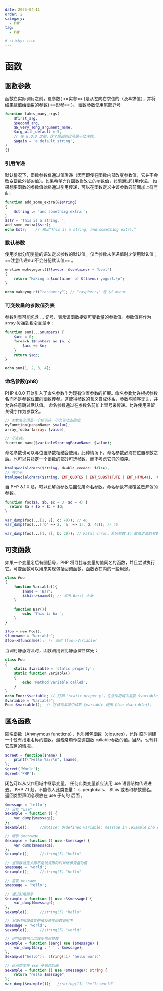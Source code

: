 ```yaml
---
date: 2025-04-11
order: 2
category:
  - PHP
tag:
  - PHP

# sticky: true
---
```


# 函数


## 函数参数
函数在实际调用之前，值参数( ==实参== )是从左向右求值的（及早求值），并将结果赋值给函数的参数( ==形参== )。
函数参数使用尾部逗号
```php
function takes_many_args(
    $first_arg,
    $second_arg,
    $a_very_long_argument_name,
    $arg_with_default = 5,
    // 在 8.0.0 之前，这个尾部的逗号是不允许的。
    $again = 'a default string', 
)
{}
```
### 引用传递
默认情况下，函数参数值通过值传递（因而即使在函数内部改变参数值，它并不会改变函数外部的值）。如果希望允许函数修改它的参数值，必须通过引用传递。
如果想要函数的参数值始终通过引用传递，可以在函数定义中该参数的前面加上符号 &：
```php
function add_some_extra(&$string)
{
    $string .= 'and something extra.';
}
$str = 'This is a string, ';
add_some_extra($str);
echo $str;    // 输出“This is a string, and something extra.”
```

### 默认参数
使用类似分配变量的语法定义参数的默认值。仅当参数未传递值时才使用默认值；==注意传递null不会分配默认值== 。
```php
unction makeyogurt($flavour, $container = "bowl")
{
    return "Making a $container of $flavour yogurt.\n";
}

echo makeyogurt("raspberry"); // "raspberry" 是 $flavour
```

### 可变数量的参数值列表
参数列表可能包含 ... 记号，表示该函数接受可变数量的参数值。参数值将作为 array 传递到指定变量中：
```php
function sum(...$numbers) {
    $acc = 0;
    foreach ($numbers as $n) {
        $acc += $n;
    }
    return $acc;
}

echo sum(1, 2, 3, 4);
```

### 命名参数(ph8)
PHP 8.0.0 开始引入了命名参数作为现有位置参数的扩展。命名参数允许根据参数名而不是参数位置向函数传参。这使得参数的含义自成体系，参数与顺序无关，并允许任意跳过默认值。
命名参数通过在参数名前加上冒号来传递。允许使用保留关键字作为参数名。
```php
// 参数名必须是一个标识符，不允许动态指定。
myFunction(paramName: $value);
array_foobar(array: $value);

// 不支持。
function_name($variableStoringParamName: $value);
```
命名参数也可以与位置参数相结合使用。此种情况下，命名参数必须在位置参数之后。也可以只指定一个函数的部分可选参数，而不考虑它们的顺序。
```php
htmlspecialchars($string, double_encode: false);
// 等价于
htmlspecialchars($string, ENT_QUOTES | ENT_SUBSTITUTE | ENT_HTML401, 'UTF-8', false);
```
自 PHP 8.1.0 起，可以在解包参数后面使用命名参数。命名参数不能覆盖已解包的参数。
```php
function foo($a, $b, $c = 3, $d = 4) {
  return $a + $b + $c + $d;
}

var_dump(foo(...[1, 2], d: 40)); // 46
var_dump(foo(...['b' => 2, 'a' => 1], d: 40)); // 46

var_dump(foo(...[1, 2], b: 20)); // Fatal error。命名参数 $b 覆盖之前的参数
```

## 可变函数
如果一个变量名后有圆括号，PHP 将寻找与变量的值同名的函数，并且尝试执行它。可变函数可以用来实现包括回调函数，函数表在内的一些用途。
```php
class Foo
{
    function Variable(){
        $name = 'Bar';
        $this->$name(); // 调用 Bar() 方法
    }

    function Bar(){
        echo "This is Bar";
    }
}

$foo = new Foo();
$funcname = "Variable";
$foo->$funcname();  // 调用 $foo->Variable()
```
当调用静态方法时，函数调用要比静态属性优先：
```php
class Foo
{
    static $variable = 'static property';
    static function Variable()
    {
        echo 'Method Variable called';
    }
}
echo Foo::$variable; // 打印 'static property'。在该作用域中需要 $variable。
$variable = "Variable";
Foo::$variable();  // 在该作用域中读取 $variable 调用 $foo->Variable()。
```

## 匿名函数
匿名函数（Anonymous functions），也叫闭包函数（closures），允许 临时创建一个没有指定名称的函数。最经常用作回调函数 callable参数的值。当然，也有其它应用的情况。
```php
$greet = function($name) {
    printf("Hello %s\r\n", $name);
};
$greet('World');
$greet('PHP');
```
闭包可以从父作用域中继承变量。 任何此类变量都应该用 use 语言结构传递进去。 PHP 7.1 起，不能传入此类变量： superglobals、 $this 或者和参数重名。 返回类型声明必须放在 use 子句的 后面 。
```php
$message = 'hello';
// 没有 "use"
$example = function () {
    var_dump($message);
};
$example();     //Notice: Undefined variable: message in /example.php on line 6 NULL

// 继承 $message
$example = function () use ($message) {
    var_dump($message);
};
$example();     //string(5) "hello"

// 当函数被定义而不是被调用的时候继承变量的值
$message = 'world';
$example();     //string(5) "hello"

// 重置 message
$message = 'hello';

// 通过引用继承
$example = function () use (&$message) {
    var_dump($message);
};
$example();     //string(5) "hello"

// 父级作用域改变的值反映在函数调用中
$message = 'world';
$example();     //string(5) "world"

// 闭包函数也可以接受常规参数
$example = function ($arg) use ($message) {
    var_dump($arg . ' ' . $message);
};
$example("hello");  string(11) "hello world"

// 返回类型在 use 子句的后面
$example = function () use ($message): string {
    return "hello $message";
};
var_dump($example());   //string(11) "hello world"
```